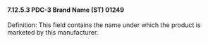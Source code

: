 #### 7.12.5.3 PDC-3 Brand Name (ST) 01249

Definition: This field contains the name under which the product is marketed by this manufacturer.
